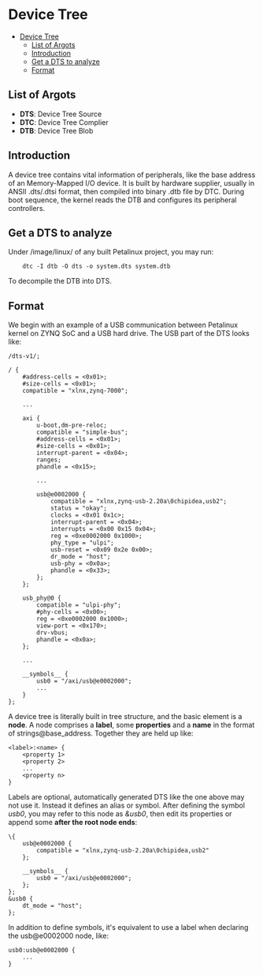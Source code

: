 # Device Tree

- [Device Tree](#device-tree)
  - [List of Argots](#list-of-argots)
  - [Introduction](#introduction)
  - [Get a DTS to analyze](#get-a-dts-to-analyze)
  - [Format](#format)


## List of Argots
 - **DTS**: Device Tree Source
 - **DTC**: Device Tree Complier
 - **DTB**: Device Tree Blob

## Introduction

A device tree contains vital information of peripherals, like the base address of an Memory-Mapped I/O device. It is built by hardware supplier, usually in ANSII .dts/.dtsi format, then compiled into binary .dtb file by DTC. During boot sequence, the kernel reads the DTB and configures its peripheral controllers.


## Get a DTS to analyze

Under /image/linux/ of any built Petalinux project, you may run:

        dtc -I dtb -O dts -o system.dts system.dtb

To decompile the DTB into DTS.

## Format

We begin with an example of a USB communication between Petalinux kernel on ZYNQ SoC and a USB hard drive. The USB part of the DTS looks like:

```dts
/dts-v1/;

/ {
    #address-cells = <0x01>;
    #size-cells = <0x01>;
    compatible = "xlnx,zynq-7000";

    ...

    axi {
        u-boot,dm-pre-reloc;
        compatible = "simple-bus";
        #address-cells = <0x01>;
        #size-cells = <0x01>;
        interrupt-parent = <0x04>;
        ranges;
        phandle = <0x15>;

        ...

        usb@e0002000 {
            compatible = "xlnx,zynq-usb-2.20a\0chipidea,usb2";
            status = "okay";
            clocks = <0x01 0x1c>;
            interrupt-parent = <0x04>;
            interrupts = <0x00 0x15 0x04>;
            reg = <0xe0002000 0x1000>;
            phy_type = "ulpi";
            usb-reset = <0x09 0x2e 0x00>;
            dr_mode = "host";
            usb-phy = <0x0a>;
            phandle = <0x33>;
        };
    };

    usb_phy@0 {
        compatible = "ulpi-phy";
        #phy-cells = <0x00>;
        reg = <0xe0002000 0x1000>;
        view-port = <0x170>;
        drv-vbus;
        phandle = <0x0a>;
    };

    ...

    __symbols__ {
        usb0 = "/axi/usb@e0002000";
        ...
    }
};
```

A device tree is literally built in tree structure, and the basic element is a **node**. A node comprises a **label**, some **properties** and a **name** in the format of strings@base_address. Together they are held up like:

```
<label>:<name> {
    <property 1>
    <property 2>
    ...
    <property n>
}
```

Labels are optional, automatically generated DTS like the one above may not use it. Instead it defines an alias or symbol. After defining the symbol *usb0*, you may refer to this node as *&usb0*, then edit its properties or append some **after the root node ends**:
```dts
\{
    usb@e0002000 {
        compatible = "xlnx,zynq-usb-2.20a\0chipidea,usb2"
    };

    __symbols__ {
        usb0 = "/axi/usb@e0002000";
    };
};
&usb0 {
    dt_mode = "host";
};
```

 In addition to define symbols, it's equivalent to use a label when declaring the usb@e0002000 node, like:
```dts
usb0:usb@e0002000 {
    ...
}
```

